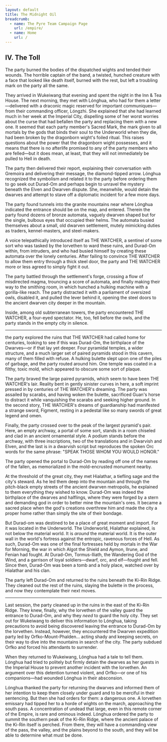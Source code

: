 ```yaml
---
layout: default
title: The Midnight Oil
breadcrumb:
  - name: The Pyre Team Campaign Page
    url: /empire/
  - name: Home
    url: /
---
```

## IV. The Toll

The party burned the bodies of the dispatched wights and tended their wounds. The horrible captain of the band, a twisted, hunched creature with a face that looked like death itself, burned with the rest, but left a troubling mark on the party all the same.

They arrived in Wukeiwang that evening and spent the night in the Inn & Tea House. The next morning, they met with Lónghua, who had for them a letter—delivered with a draconic magic reserved for important communiques—from their commanding officer, Lóngzhi. She explained that she had learned much in her week at the Imperial City, dispelling some of her worst worries about the curse that had befallen the party and replacing them with a new one. It seemed that each party member's Sacred Mark, the mark given to all mortals by the gods that binds their soul to the Underworld when they die, had been broken by the dragonborn wight's foiled ritual. This raises questions about the power that the dragonborn wight possesses, and it means that there is no afterlife promised to any of the party members who are felled—but it does mean, at least, that they will not immediately be pulled to Hell in death.

The party then delivered their report, explaining their conversation with Gremoira and delivering their message, the diamond-tipped arrow. Lónghua recognized the symbolism and related it to the party before ordering them to go seek out Durad-Om and perhaps begin to unravel the mystery beneath the Elven and Dwarven dispute. She, meanwhile, would detain the dwarves and attempt to stave off a diplomatic incident for a few more days.

The party found tunnels into the granite mountains near where Lónghua indicated the entrance should be on the map, and entered. Therein the party found dozens of bronze automata, vaguely dwarven shaped but for the single, bulbous eyes that occupied their helms. The automata busied themselves about a small, old dwarven settlement, mutely mimicking duties as traders, kennel-masters, and steel-makers.

A voice telepathically introduced itself as THE WATCHER, a sentinel of some sort who was tasked by the Iorvethen to ward these ruins, and Durad-Om within, from intruders, and who had busied himself by creating these automata over the lonely centuries. After failing to convince THE WATCHER to allow them entry through a thick steel door, the party and THE WATCHER more or less agreed to simply fight it out.

The party battled through the settlement's forge, crossing a flow of misdirected magma, trouncing a score of automata, and finally making their way to the smithing room, in which hunched a hulking machine with a gorilla-like reach. The party distracted it with a parliament of oversized owls, disabled it, and pulled the lever behind it, opening the steel doors to the ancient dwarven city deeper in the mountain.

Inside, among old subterranean towers, the party encountered THE WATCHER, a four-eyed spectator. He, too, fell before the owls, and the party stands in the empty city in silence.

---

the party explored the ruins that THE WATCHER had called home for centuries, looking to see if this was Durad-Om, the birthplace of the Dwarves—or if that lay yet deeper. Four pyramidal temples, a wider structure, and a much larger set of paired pyramids stood in this cavern, many of them filled with refuse. A hulking bulette slept upon one of the piles of garbage, and the party routed around him. One temple was coated in a filthy, toxic mold, which appeared to obscure some sort of plaque.

The party braved the large paired pyramids, which seem to have been THE WATCHER's lair. Reality bent in gently sinister curves in here, a soft imprint pressed in by centuries of THE WATCHER's dreaming. The party was assailed by scarabs, and having woken the bulette, sacrificed Guan's horse to distract it while vanquishing the scarabs and seeking higher ground. In the second story, THE WATCHER's dreams of guardianship had manifested a strange sword, Figment, resting in a pedestal like so many swords of great legend and omen.

Finally, the party crossed over to the peak of the largest pyramid's pair. Here, an empty archway, a portal of some sort, stands in a room chiseled and clad in an ancient ornamental style. A podium stands before the archway, with three inscriptions, two of the translations and in Dwarvish and Elven, and the last is in a dwarvish script but reproduces the spoken Orc words for the same phrase: "SPEAK THOSE WHOM YOU WOULD HONOR."

The party opened the portal to Durad-Om by reading off one of the names of the fallen, as memorialized in the mold-encrusted monument nearby.

At the threshold of the great city, they met Hialathar, a tiefling sage and the city's steward. As he led them deep into the mountain and through the pitch-black empty streets of the ancient dwarven metropolis, he explained to them everything they wished to know. Durad-Om was indeed the birthplace of the dwarves and halflings, where they were forged by a stern and demanding god in order to better mine the mountain's ores. It became a sacred place when the god's creations overthrew him and made the city a proper home rather than simply the site of their bondage.

But Durad-om was destined to be a place of great moment and import. For it was located in the Underworld. The Underworld, Hialathar explained, is not below the material world. It is *around* the material world. It is the outer wall in the world's fortress against the entropic, ravenous forces of Hell. As such, Durad-Om was one of the final fortresses held by mortals in the War for Morning, the war in which Algot the Shield and Aymon, Ilrune, and Fenian had fought. At Durad-Om, Tormus-Iliath, the Wandering God of the Wind, and a garrison of loyal soldiers—dwarf, orc, and elf—fought and fell. Since then, Durad-Om was been a tomb and a holy place, watched over by Hialathar and his clan.

The party left Durad-Om and returned to the ruins beneath the Ki-Rin Ridge. They cleaned out the rest of the ruins, slaying the bulette in the process, and now they contemplate their next moves.

---

Last session, the party cleaned up in the ruins in the east of the Ki-Rin Ridge. They knew, finally, why the Iorvethen of the valley guard the entrance to Durad-Om, and why they *need* to guard the holy city. They set out for Wukeiwang to deliver this information to Lónghua, taking precautions to avoid being discovered leaving the entrance to Durad-Om by the Iorvethen. Instead, however, they encountered the Dwarven expedition party led by Orfko-Mount-Phalden... acting shady and keeping secrets, on their way to dive into the mountains in search of the city. The party subdued Orfko and forced his attendants to surrender.

When they returned to Wukeiwang, Lónghua had a tale to tell them. Lónghua had tried to politely but firmly detain the dwarves as her guests in the Imperial House to prevent another incident with the Iorvethen. An argument over this detention turned violent, and Orfko—or one of his companions—had wounded Lónghua in their absconsion.

Lónghua thanked the party for returning the dwarves and informed them of her intention to keep them closely under guard and to be merciful in their sentencing. But then she had orders for them: a dangerous one. A Iorvethen emissary had tipped her to a horde of wights on the march, approaching the south pass. A concentration of undead that large, even in this remote corner of the Empire, is rare and ominous indeed. Lónghua ordered the party to summit the southern peak of the Ki-Rin Ridge, where the ancient palace of the Ki-Rin itself is perched. From there, they will have a commanding view of the pass, the valley, and the plains beyond to the south, and they will be able to determine what must be done.
